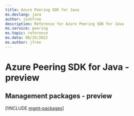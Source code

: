 ```yaml
---
title: Azure Peering SDK for Java
ms.devlang: java
author: joshfree
description: Reference for Azure Peering SDK for Java
ms.service: peering
ms.topic: reference
ms.data: 08/25/2022
ms.author: jfree
---
```

# Azure Peering SDK for Java - preview

## Management packages - preview
[!INCLUDE [mgmt-packages](peering-mgmt-index.md)]